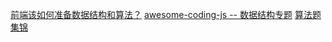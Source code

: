 [前端该如何准备数据结构和算法？](https://juejin.im/post/5d5b307b5188253da24d3cd1#heading-12)
[awesome-coding-js -- 数据结构专题](http://www.conardli.top/docs/dataStructure/%E5%AD%97%E7%AC%A6%E4%B8%B2/%E8%A1%A8%E7%A4%BA%E6%95%B0%E5%80%BC%E7%9A%84%E5%AD%97%E7%AC%A6%E4%B8%B2.html)
[算法题集锦](https://www.kancloud.cn/kancloud/the-art-of-programming/41582)